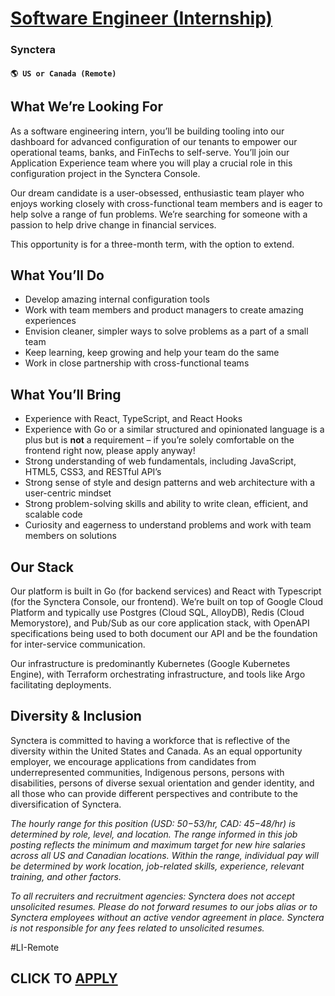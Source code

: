 # [Software Engineer (Internship)](https://www.remotewlb.com/apply/software-engineer-internship-118171)  
### Synctera  
#### `🌎 US or Canada (Remote)`  

## **What We’re Looking For**

As a software engineering intern, you’ll be building tooling into our dashboard for advanced configuration of our tenants to empower our operational teams, banks, and FinTechs to self-serve. You’ll join our Application Experience team where you will play a crucial role in this configuration project in the Synctera Console.

Our dream candidate is a user-obsessed, enthusiastic team player who enjoys working closely with cross-functional team members and is eager to help solve a range of fun problems. We’re searching for someone with a passion to help drive change in financial services.

This opportunity is for a three-month term, with the option to extend.

## **What You’ll Do**

  * Develop amazing internal configuration tools
  * Work with team members and product managers to create amazing experiences
  * Envision cleaner, simpler ways to solve problems as a part of a small team
  * Keep learning, keep growing and help your team do the same
  * Work in close partnership with cross-functional teams

## **What You’ll Bring**

  * Experience with React, TypeScript, and React Hooks
  * Experience with Go or a similar structured and opinionated language is a plus but is **not** a requirement – if you’re solely comfortable on the frontend right now, please apply anyway!
  * Strong understanding of web fundamentals, including JavaScript, HTML5, CSS3, and RESTful API’s
  * Strong sense of style and design patterns and web architecture with a user-centric mindset
  * Strong problem-solving skills and ability to write clean, efficient, and scalable code
  * Curiosity and eagerness to understand problems and work with team members on solutions

## **Our Stack**

Our platform is built in Go (for backend services) and React with Typescript (for the Synctera Console, our frontend). We’re built on top of Google Cloud Platform and typically use Postgres (Cloud SQL, AlloyDB), Redis (Cloud Memorystore), and Pub/Sub as our core application stack, with OpenAPI specifications being used to both document our API and be the foundation for inter-service communication.

Our infrastructure is predominantly Kubernetes (Google Kubernetes Engine), with Terraform orchestrating infrastructure, and tools like Argo facilitating deployments.

## **Diversity & Inclusion**

Synctera is committed to having a workforce that is reflective of the diversity within the United States and Canada. As an equal opportunity employer, we encourage applications from candidates from underrepresented communities, Indigenous persons, persons with disabilities, persons of diverse sexual orientation and gender identity, and all those who can provide different perspectives and contribute to the diversification of Synctera.

_The hourly range for this position (USD: $50-$53/hr, CAD: $45-$48/hr) is determined by role, level, and location. The range informed in this job posting reflects the minimum and maximum target for new hire salaries across all US and Canadian locations. Within the range, individual pay will be determined by work location, job-related skills, experience, relevant training, and other factors._

_To all recruiters and recruitment agencies: Synctera does not accept unsolicited resumes. Please do not forward resumes to our jobs alias or to Synctera employees without an active vendor agreement in place. Synctera is not responsible for any fees related to unsolicited resumes._

#LI-Remote

  
## CLICK TO [APPLY](https://www.remotewlb.com/apply/software-engineer-internship-118171)

